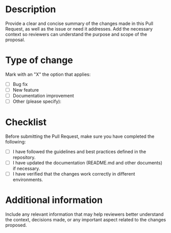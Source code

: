 # Description

Provide a clear and concise summary of the changes made in this Pull Request, as well as the issue or need it addresses. Add the necessary context so reviewers can understand the purpose and scope of the proposal.

# Type of change

Mark with an "X" the option that applies:

- [ ] Bug fix
- [ ] New feature
- [ ] Documentation improvement
- [ ] Other (please specify):

# Checklist

Before submitting the Pull Request, make sure you have completed the following:

- [ ] I have followed the guidelines and best practices defined in the repository.
- [ ] I have updated the documentation (README.md and other documents) if necessary.
- [ ] I have verified that the changes work correctly in different environments.

# Additional information

Include any relevant information that may help reviewers better understand the context, decisions made, or any important aspect related to the changes proposed.
